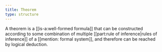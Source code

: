 ```yaml
---
title: Theorem
type: structure
---
```


A theorem is a [[is-a:well-formed formula]] that can be constructed according to some combination of multiple [[part:rule of inference|rules of inference]] of a [[mention: formal system]], and therefore can be reached by logical deduction.

